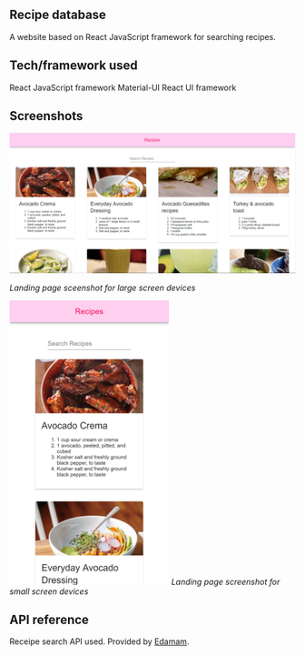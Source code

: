 ## Recipe database
A website based on React JavaScript framework for searching recipes.

## Tech/framework used
React JavaScript framework
Material-UI React UI framework

## Screenshots
![](screenshots/version%200.1%20-%20home_page.png)

*Landing page sceenshot for large screen devices*

<img src="screenshots/version%200.1%20-%20home_page%20-%20mobile.png" height="500">
<em>Landing page screenshot for small screen devices</em>

## API reference
Receipe search API used. Provided by [Edamam](https://www.edamam.com/).
